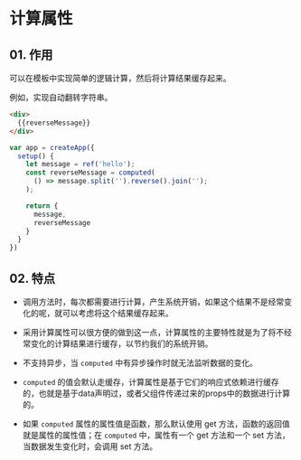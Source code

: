 # 计算属性

## 01. 作用
可以在模板中实现简单的逻辑计算，然后将计算结果缓存起来。

例如，实现自动翻转字符串。
```html
<div>
  {{reverseMessage}}
</div>
```

```js
var app = createApp({
  setup() {
    let message = ref('hello');
    const reverseMessage = computed(
      () => message.split('').reverse().join('');
    ); 

    return {
      message,
      reverseMessage
    }
  }
})
```



## 02. 特点
- 调用方法时，每次都需要进行计算，产生系统开销，如果这个结果不是经常变化的呢，就可以考虑将这个结果缓存起来。

- 采用计算属性可以很方便的做到这一点，计算属性的主要特性就是为了将不经常变化的计算结果进行缓存，以节约我们的系统开销。

- 不支持异步，当 `computed` 中有异步操作时就无法监听数据的变化。

- `computed` 的值会默认走缓存，计算属性是基于它们的响应式依赖进行缓存的，也就是基于data声明过，或者父组件传递过来的props中的数据进行计算的。

- 如果 `computed` 属性的属性值是函数，那么默认使用 get 方法，函数的返回值就是属性的属性值；在 `computed` 中，属性有一个 get 方法和一个 set 方法，当数据发生变化时，会调用 set 方法。

